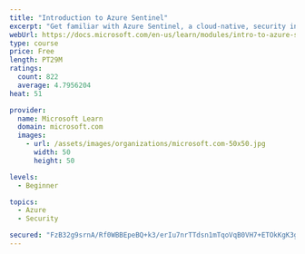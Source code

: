 ```yaml
---
title: "Introduction to Azure Sentinel"
excerpt: "Get familiar with Azure Sentinel, a cloud-native, security information and event management (SIEM) service."
webUrl: https://docs.microsoft.com/en-us/learn/modules/intro-to-azure-sentinel/
type: course
price: Free
length: PT29M
ratings:
  count: 822
  average: 4.7956204
heat: 51

provider:
  name: Microsoft Learn
  domain: microsoft.com
  images:
    - url: /assets/images/organizations/microsoft.com-50x50.jpg
      width: 50
      height: 50

levels:
  - Beginner

topics:
  - Azure
  - Security

secured: "FzB32g9srnA/Rf0WBBEpeBQ+k3/erIu7nrTTdsn1mTqoVqB0VH7+ETOkKgK3g+4tbBfVpZSDL0dzfS9kZrSrVz/44o51ltQIYPMl99wH+OzYMS/ZOiHSgFHIPS8ZI/7ls+n8xL59iOBLnsoOYWj9FM8wa2H/gD4TQLTC84xuuuy43wfAqd5wMmWVafuLbBbrGzW7wPmmed5w1DX6Y9jUn0H9rn6IePu1qCiMwZHojqem9jF8AyWc01/9yTxjq4zO45pGdTI+p2YNEUj/16O2Nn+C68g7f0hCzea/xiX3wfUsLXQCYYZf3fNMTuhqJLtcZxo4R8UAlr6lsCEua8Z+2J7coEQRjjri38oY6epAoZzt82S8UqHnMZalgaoZ6i2cMQOi34lp83w31mQ+ZRgVnxEvWdZE/GGUysbMElgqCok=;9foAgm353cyg+61E5h648A=="
---
```



